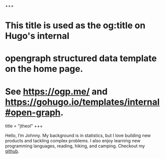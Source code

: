 +++
# This title is used as the og:title on Hugo's internal
# opengraph structured data template on the home page.
# See https://ogp.me/ and https://gohugo.io/templates/internal#open-graph.
title = "jtheol"
+++

Hello, I’m Johnny. My background is in statistics, but I love building new products and tackling complex problems. I also enjoy learning new programming languages, reading, hiking, and camping. Checkout my [github](https://github.com/jtheol).
